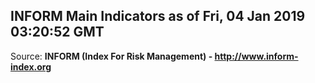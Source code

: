 ## INFORM Main Indicators as of Fri, 04 Jan 2019 03:20:52 GMT

Source: **INFORM (Index For Risk Management) - http://www.inform-index.org**